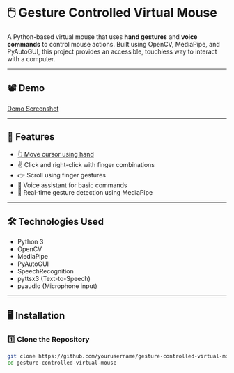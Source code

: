 # 🖱️ Gesture Controlled Virtual Mouse

A Python-based virtual mouse that uses **hand gestures** and **voice commands** to control mouse actions. Built using OpenCV, MediaPipe, and PyAutoGUI, this project provides an accessible, touchless way to interact with a computer.

---

## 📽️ Demo
[Demo Screenshot](demo_media/Screenshot%202024-04-07%20100848.png)
<!-- You can replace this with a demo GIF or link to a video -->

---

## 🚀 Features

- [👆 Move cursor using hand](demo_media/cursor_move.png)
- ✌️ Click and right-click with finger combinations
- 👉 Scroll using finger gestures
- 🎤 Voice assistant for basic commands
- 🧠 Real-time gesture detection using MediaPipe

---

## 🛠️ Technologies Used

- Python 3
- OpenCV
- MediaPipe
- PyAutoGUI
- SpeechRecognition
- pyttsx3 (Text-to-Speech)
- pyaudio (Microphone input)

---

## 🖥️ Installation

### 1️⃣ Clone the Repository

```bash
git clone https://github.com/yourusername/gesture-controlled-virtual-mouse.git
cd gesture-controlled-virtual-mouse
